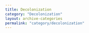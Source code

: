 ```yaml
---
title: Decolonization
category: "Decolonization"
layout: archive-categories
permalink: "category/decolonization"
---
```


